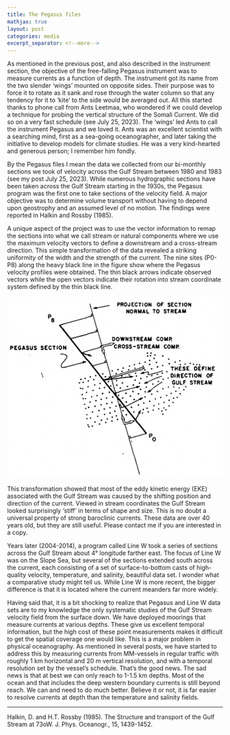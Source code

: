 ```yaml
---
title: The Pegasus files 
mathjax: true
layout: post
categories: media
excerpt_separator: <!--more-->
---
```


As mentioned in the previous post, and also described in the instrument section, the objective of the free-falling Pegasus instrument was to measure currents as a function of depth. The instrument got its name from the two slender ‘wings’ mounted on opposite sides. Their purpose was to force it to rotate as it sank and rose through the water column so that any tendency for it to ‘kite’ to the side would be averaged out.  All this started thanks to phone call from Ants Leetmaa, who wondered if we could develop a technique for probing the vertical structure of the Somali Current. We did so on a very fast schedule (see July 25, 2023).  The ‘wings’ led Ants to call the instrument Pegasus and we loved it. Ants was an excellent scientist with a searching mind, first as a sea-going oceanographer, and later taking the initiative to develop models for climate studies. He was a very kind-hearted and generous person; I remember him fondly.   
<!--more-->

By the Pegasus files I mean the data we collected from our bi-monthly sections we took of velocity across the Gulf Stream between 1980 and 1983 (see my post July 25, 2023). While numerous hydrographic sections have been taken across the Gulf Stream starting in the 1930s, the Pegasus program was the first one to take sections of the velocity field. A major objective was to determine volume transport without having to depend upon geostrophy and an assumed level of no motion. The findings were reported in Halkin and Rossby (1985). 

A unique aspect of the project was to use the vector information to remap the sections into what we call stream or natural components where we use the maximum velocity vectors to define a downstream and a cross-stream direction. This simple transformation of the data revealed a striking uniformity of the width and the strength of the current. The nine sites (P0-P8) along the heavy black line in the figure show where the Pegasus velocity profiles were obtained. The thin black arrows indicate observed vectors while the open vectors indicate their rotation into stream coordinate system defined by the thin black line. 

![Pegasus_projection.jpg](/assets/Pegasus_projection.jpg)

This transformation showed that most of the eddy kinetic energy (EKE) associated with the Gulf Stream was caused by the shifting position and direction of the current. Viewed in stream coordinates the Gulf Stream looked surprisingly ‘stiff’ in terms of shape and size. This is no doubt a universal property of strong baroclinic currents. These data are over 40 years old, but they are still useful. Please contact me if you are interested in a copy. 

Years later (2004-2014), a program called Line W took a series of sections across the Gulf Stream about 4° longitude farther east. The focus of Line W was on the Slope Sea, but several of the sections extended south across the current, each consisting of a set of surface-to-bottom casts of high-quality velocity, temperature, and salinity, beautiful data set. I wonder what a comparative study might tell us. While Line W is more recent, the bigger difference is that it is located where the current meanders far more widely. 

Having said that, it is a bit shocking to realize that Pegasus and Line W data sets are to my knowledge the only systematic studies of the Gulf Stream velocity field from the surface down. We have deployed moorings that measure currents at various depths. These give us excellent temporal information, but the high cost of these point measurements makes it difficult to get the spatial coverage one would like. This is a major problem in physical oceanography. As mentioned in several posts, we have started to address this by measuring currents from MM-vessels in regular traffic with roughly 1 km horizontal and 20 m vertical resolution, and with a temporal resolution set by the vessel’s schedule. That’s the good news. The sad news is that at best we can only reach to 1-1.5 km depths. Most of the ocean and that includes the deep western boundary currents is still beyond reach. We can and need to do much better. Believe it or not, it is far easier to resolve currents at depth than the temperature and salinity fields. 

- - - - -
Halkin, D. and H.T. Rossby (1985).  The Structure and transport of the Gulf Stream at 73oW.  J. Phys. Oceanogr., 15, 1439-1452.


